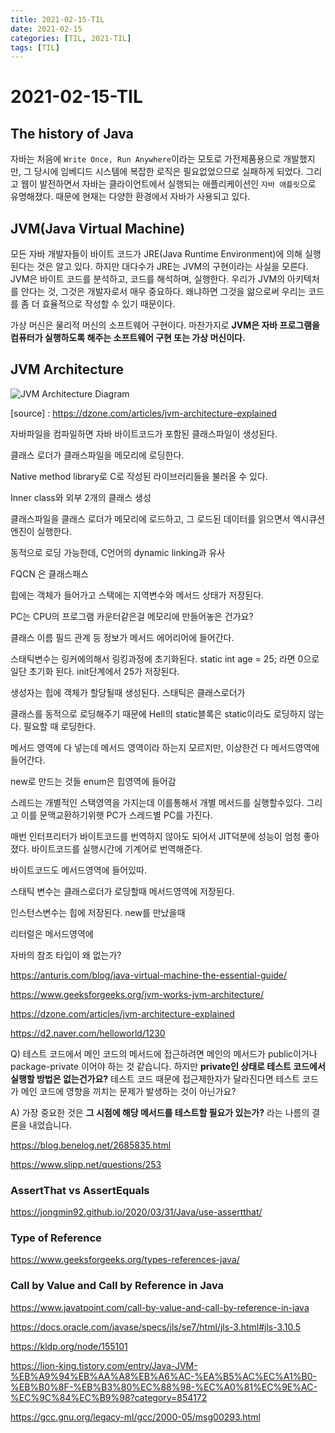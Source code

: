 ```yaml
---
title: 2021-02-15-TIL
date: 2021-02-15
categories: [TIL, 2021-TIL]
tags: [TIL]
---
```


# 2021-02-15-TIL

## The history of Java

자바는 처음에 `Write Once, Run Anywhere`이라는 모토로 가전제품용으로 개발했지만, 그 당시에 임베디드 시스템에 복잡한 로직은 필요없었으므로 실패하게 되었다. 그리고 웹이 발전하면서 자바는 클라이언트에서 실행되는 애플리케이션인 `자바 애플릿`으로 유명해졌다. 때문에 현재는 다양한 환경에서 자바가 사용되고 있다.

## JVM(Java Virtual Machine)

모든 자바 개발자들이 바이트 코드가 JRE(Java Runtime Environment)에 의해 실행된다는 것은 알고 있다. 하지만 대다수가 JRE는 JVM의 구현이라는 사실을 모른다. JVM은 바이트 코드를 분석하고, 코드를 해석하며, 실행한다. 우리가 JVM의 아키텍처를 안다는 것, 그것은 개발자로서 매우 중요하다. 왜냐하면 그것을 앎으로써 우리는 코드를 좀 더 효율적으로 작성할 수 있기 때문이다. 

가상 머신은 물리적 머신의 소프트웨어 구현이다. 마찬가지로 **JVM은 자바 프로그램을 컴퓨터가 실행하도록 해주는 소프트웨어 구현 또는 가상 머신이다.**

## JVM Architecture

![JVM Architecture Diagram](https://www.javainterviewpoint.com/java-virtual-machine-architecture-in-java/jvm-architecture/)

[source] : https://dzone.com/articles/jvm-architecture-explained

자바파일을 컴파일하면 자바 바이트코드가 포함된 클래스파일이 생성된다.

클래스 로더가 클래스파일을 메모리에 로딩한다.

Native method library로 C로 작성된 라이브러리들을 불러올 수 있다.

Inner class와 외부 2개의 클래스 생성

클래스파일을 클래스 로더가 메모리에 로드하고, 그 로드된 데이터를 읽으면서 엑시큐션 엔진이 실행한다.

동적으로 로딩 가능한데, C언어의 dynamic linking과 유사

FQCN 은 클래스패스

힙에는 객체가 들어가고 스택에는 지역변수와 메서드 상태가 저장된다.

PC는 CPU의 프로그램 카운터같은걸 메모리에 만들어놓은 건가요?

클래스 이름 필드 관계 등 정보가 메서드 에어리어에 들어간다.

스태틱변수는 링커에의해서 링킹과정에 초기화된다. static int age = 25; 라면 0으로 일단 초기화 된다. init단계에서 25가 저장된다.

생성자는 힙에 객체가 할당될때 생성된다. 스태틱은 클래스로더가 

클래스를 동적으로 로딩해주기 때문에 Hell의 static블록은 static이라도 로딩하지 않는다. 필요할 때 로딩한다.

메서드 영역에 다 넣는데 메서드 영역이라 하는지 모르지만, 이상한건 다 메서드영역에 들어간다.

new로 만드는 것들 enum은 힙영역에 들어감

스레드는 개별적인 스택영역을 가지는데 이를통해서 개별 메서드를 실행할수있다. 그리고 이를 문맥교환하기위햇 PC가 스레드별 PC를 가진다.

매번 인터프리터가 바이트코드를 번역하지 않아도 되어서 JIT덕분에 성능이 엄청 좋아졌다. 바이트코드를 실행시간에 기계어로 번역해준다.

바이트코드도 메서드영역에 들어있따.

스태틱 변수는 클래스로더가 로딩할때 메서드영역에 저장된다.

인스턴스변수는 힙에 저장된다. new를 만났을때

리터럴은 메서드영역에

자바의 참조 타입이 왜 없는가? 

https://anturis.com/blog/java-virtual-machine-the-essential-guide/

https://www.geeksforgeeks.org/jvm-works-jvm-architecture/

https://dzone.com/articles/jvm-architecture-explained

https://d2.naver.com/helloworld/1230



Q) 테스트 코드에서 메인 코드의 메서드에 접근하려면 메인의 메서드가 public이거나 package-private 이어야 하는 것 같습니다. 하지만 **private인 상태로 테스트 코드에서 실행할 방법은 없는건가요?** 테스트 코드 때문에 접근제한자가 달라진다면 테스트 코드가 메인 코드에 영향을 끼치는 문제가 발생하는 것이 아닌가요?

A) 가장 중요한 것은 **그 시점에 해당 메서드를 테스트할 필요가 있는가?** 라는 나름의 결론을 내었습니다. 

https://blog.benelog.net/2685835.html

https://www.slipp.net/questions/253



### AssertThat vs AssertEquals

https://jongmin92.github.io/2020/03/31/Java/use-assertthat/

### Type of Reference

https://www.geeksforgeeks.org/types-references-java/

### Call by Value and Call by Reference in Java

https://www.javatpoint.com/call-by-value-and-call-by-reference-in-java

https://docs.oracle.com/javase/specs/jls/se7/html/jls-3.html#jls-3.10.5

https://kldp.org/node/155101

https://lion-king.tistory.com/entry/Java-JVM-%EB%A9%94%EB%AA%A8%EB%A6%AC-%EA%B5%AC%EC%A1%B0-%EB%B0%8F-%EB%B3%80%EC%88%98-%EC%A0%81%EC%9E%AC-%EC%9C%84%EC%B9%98?category=854172

https://gcc.gnu.org/legacy-ml/gcc/2000-05/msg00293.html



